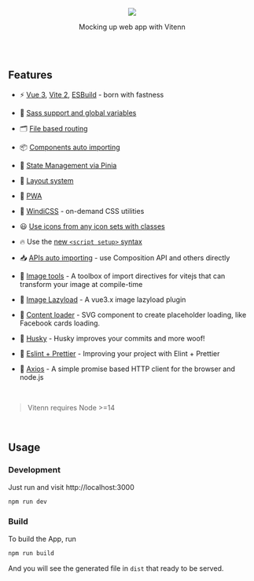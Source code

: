 <p align="center">
  <img src="https://ik.imagekit.io/vitenn/logo_7Q2HVUThr_q7VrLnsbq0.png">
</p>

<p align="center">
  Mocking up web app with Vitenn
</p>

<br>
<br>

## Features

- ⚡️ [Vue 3](https://github.com/vuejs/vue-next), [Vite 2](https://github.com/vitejs/vite), [ESBuild](https://github.com/evanw/esbuild) - born with fastness

- 💎 [Sass support and global variables](https://vitejs.dev/guide/features.html#css-pre-processors)

- 🗂 [File based routing](./src/pages)

- 📦 [Components auto importing](./src/components)

- 🍍 [State Management via Pinia](https://pinia.esm.dev/)

- 📑 [Layout system](./src/layouts)

- 📲 [PWA](https://github.com/antfu/vite-plugin-pwa)

- 🎨 [WindiCSS](https://windicss.org/) - on-demand CSS utilities

- 😃 [Use icons from any icon sets with classes](https://github.com/antfu/unocss/tree/main/packages/preset-icons)

- 🔥 Use the [new `<script setup>` syntax](https://github.com/vuejs/rfcs/pull/227)

- 📥 [APIs auto importing](https://github.com/antfu/unplugin-auto-import) - use Composition API and others directly

- 🎇 [Image tools](https://github.com/JonasKruckenberg/imagetools) - A toolbox of import directives for vitejs that can transform your image at compile-time

- 🗾 [Image Lazyload](https://github.com/murongg/vue3-lazyload) - A vue3.x image lazyload plugin

- 🍭 [Content loader](https://github.com/egoist/vue-content-loader) - SVG component to create placeholder loading, like Facebook cards loading.

- 🐶 [Husky](https://github.com/typicode/husky) - Husky improves your commits and more woof!

- 🚀 [Eslint + Prettier](https://eslint.org/) - Improving your project with Elint + Prettier

- 📡 [Axios](https://axios-http.com/) - A simple promise based HTTP client for the browser and node.js

<br>

> Vitenn requires Node >=14

<br>

## Usage

### Development

Just run and visit http://localhost:3000

```bash
npm run dev
```

### Build

To build the App, run

```bash
npm run build
```

And you will see the generated file in `dist` that ready to be served.
